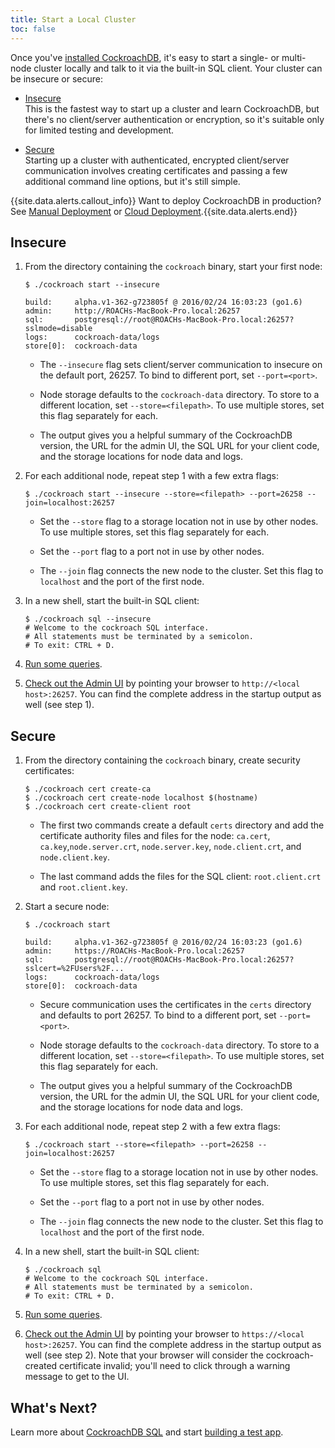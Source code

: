 ```yaml
---
title: Start a Local Cluster
toc: false
---
```


Once you've [installed CockroachDB](install-cockroachdb.html), it's easy to start a single- or multi-node cluster locally and talk to it via the built-in SQL client. Your cluster can be insecure or secure:

- [Insecure](#insecure)  
This is the fastest way to start up a cluster and learn CockroachDB, but there's no client/server authentication or encryption, so it's suitable only for limited testing and development.

- [Secure](#secure)  
Starting up a cluster with authenticated, encrypted client/server communication involves creating certificates and passing a few additional command line options, but it's still simple. 

{{site.data.alerts.callout_info}} Want to deploy CockroachDB in production? See <a href="manual-deployment.html">Manual Deployment</a> or <a href="cloud-deployment.html">Cloud Deployment</a>.{{site.data.alerts.end}}

## Insecure

1. From the directory containing the `cockroach` binary, start your first node:

   ~~~ shell
   $ ./cockroach start --insecure

   build:     alpha.v1-362-g723805f @ 2016/02/24 16:03:23 (go1.6)
   admin:     http://ROACHs-MacBook-Pro.local:26257
   sql:       postgresql://root@ROACHs-MacBook-Pro.local:26257?sslmode=disable
   logs:      cockroach-data/logs
   store[0]:  cockroach-data
   ~~~

   - The `--insecure` flag sets client/server communication to insecure on the default port, 26257. To bind to different port, set `--port=<port>`.

   - Node storage defaults to the `cockroach-data` directory. To store to a different location, set `--store=<filepath>`. To use multiple stores, set this flag separately for each.

   - The output gives you a helpful summary of the CockroachDB version, the URL for the admin UI, the SQL URL for your client code, and the storage locations for node data and logs. 

2. For each additional node, repeat step 1 with a few extra flags:

   ~~~ shell
   $ ./cockroach start --insecure --store=<filepath> --port=26258 --join=localhost:26257
   ~~~

   - Set the `--store` flag to a storage location not in use by other nodes. To use multiple stores, set this flag separately for each.

   - Set the `--port` flag to a port not in use by other nodes.
  
   - The `--join` flag connects the new node to the cluster. Set this flag to `localhost` and the port of the first node.

3. In a new shell, start the built-in SQL client:

   ~~~ shell
   $ ./cockroach sql --insecure
   # Welcome to the cockroach SQL interface.
   # All statements must be terminated by a semicolon.
   # To exit: CTRL + D.
   ~~~

4. [Run some queries](basic-sql-statements.html).

5. [Check out the Admin UI](explore-the-admin-ui.html) by pointing your browser to `http://<local host>:26257`. You can find the complete address in the startup output as well (see step 1).

## Secure

1. From the directory containing the `cockroach` binary, create security certificates:

   ~~~ shell
   $ ./cockroach cert create-ca
   $ ./cockroach cert create-node localhost $(hostname)
   $ ./cockroach cert create-client root
   ~~~

   - The first two commands create a default `certs` directory and add the certificate authority files and files for the node: `ca.cert`, `ca.key`,`node.server.crt`, `node.server.key`, `node.client.crt`, and `node.client.key`. 
   
   - The last command adds the files for the SQL client: `root.client.crt` and `root.client.key`.

2. Start a secure node:
 
   ~~~ shell
   $ ./cockroach start

   build:     alpha.v1-362-g723805f @ 2016/02/24 16:03:23 (go1.6)
   admin:     https://ROACHs-MacBook-Pro.local:26257
   sql:       postgresql://root@ROACHs-MacBook-Pro.local:26257?sslcert=%2FUsers%2F...
   logs:      cockroach-data/logs
   store[0]:  cockroach-data
   ~~~

   - Secure communication uses the certificates in the `certs` directory and defaults to port 26257. To bind to a different port, set `--port=<port>`.

   - Node storage defaults to the `cockroach-data` directory. To store to a different location, set `--store=<filepath>`. To use multiple stores, set this flag separately for each.

   - The output gives you a helpful summary of the CockroachDB version, the URL for the admin UI, the SQL URL for your client code, and the storage locations for node data and logs. 

3. For each additional node, repeat step 2 with a few extra flags:

   ~~~ shell
   $ ./cockroach start --store=<filepath> --port=26258 --join=localhost:26257
   ~~~

   - Set the `--store` flag to a storage location not in use by other nodes. To use multiple stores, set this flag separately for each.

   - Set the `--port` flag to a port not in use by other nodes.
  
   - The `--join` flag connects the new node to the cluster. Set this flag to `localhost` and the port of the first node.

4. In a new shell, start the built-in SQL client:

   ~~~ shell
   $ ./cockroach sql
   # Welcome to the cockroach SQL interface.
   # All statements must be terminated by a semicolon.
   # To exit: CTRL + D.
   ~~~

5. [Run some queries](basic-sql-statements.html).

6. [Check out the Admin UI](explore-the-admin-ui.html) by pointing your browser to `https://<local host>:26257`. You can find the complete address in the startup output as well (see step 2). Note that your browser will consider the cockroach-created certificate invalid; you'll need to click through a warning message to get to the UI.

## What's Next?

Learn more about [CockroachDB SQL](basic-sql-statements.html) and start [building a test app](build-a-test-app.html).
